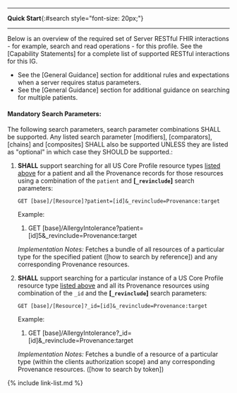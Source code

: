 
---

**Quick Start**{:#search style="font-size: 20px;"}

---

Below is an overview of the required set of Server RESTful FHIR interactions - for example, search and read operations - for this profile. See the [Capability Statements] for a complete list of supported RESTful interactions for this IG.

- See the [General Guidance] section for additional rules and expectations when a server requires status parameters.
- See the [General Guidance] section for additional guidance on searching for multiple patients.

#### Mandatory Search Parameters:

The following search parameters, search parameter combinations SHALL be supported.  Any listed search parameter [modifiers], [comparators], [chains] and [composites] SHALL also be supported UNLESS they are listed as "optional" in which case they SHOULD be supported.:

1. **SHALL** support searching for all US Core Profile resource types  [listed above](#prov-white-list) for a patient and all the Provenance records for those resources using a combination of the `patient` and **[`_revinclude`]** search parameters:

    `GET [base]/[Resource]?patient=[id]&_revinclude=Provenance:target`

    Example:

      1. GET [base]/AllergyIntolerance?patient=[id]5&_revinclude=Provenance:target

    *Implementation Notes:* Fetches a bundle of all resources of a particular type for the specified patient ([how to search by reference]) and any corresponding Provenance resources.

1. **SHALL** support searching for a particular instance of a US Core Profile resource type [listed above](#prov-white-list) and all its Provenance resources using combination of the `_id` and the **[`_revinclude`]** search parameters:

    `GET [base]/[Resource]?_id=[id]&_revinclude=Provenance:target`

    Example:

      1. GET [base]/AllergyIntolerance?_id=[id]&_revinclude=Provenance:target

      *Implementation Notes:* Fetches a bundle of a resource of a particular type (within the clients authorization scope) and any corresponding Provenance resources. ([how to search by token])

{% include link-list.md %}
